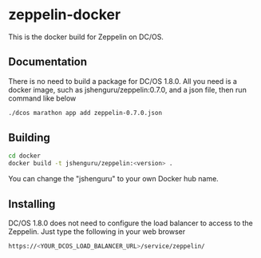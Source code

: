 # zeppelin-docker

This is the docker build for Zeppelin on DC/OS.

## Documentation

There is no need to build a package for DC/OS 1.8.0. All you need is a docker image, such as jshenguru/zeppelin:0.7.0, and a json file, then run command like below

```sh
./dcos marathon app add zeppelin-0.7.0.json
```

## Building

```sh
cd docker
docker build -t jshenguru/zeppelin:<version> .
```
You can change the "jshenguru" to your own Docker hub name.

## Installing

DC/OS 1.8.0 does not need to configure the load balancer to access to the Zeppelin. Just type the following in your web browser

```sh
https://<YOUR_DCOS_LOAD_BALANCER_URL>/service/zeppelin/
```
